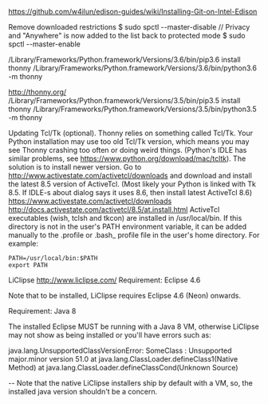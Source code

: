 https://github.com/w4ilun/edison-guides/wiki/Installing-Git-on-Intel-Edison



Remove downloaded restrictions 	$ sudo spctl --master-disable			//   Privacy and "Anywhere" is now added to the list
back to protected mode 			$ sudo spctl --master-enable


/Library/Frameworks/Python.framework/Versions/3.6/bin/pip3.6 install thonny
/Library/Frameworks/Python.framework/Versions/3.6/bin/python3.6 -m thonny

http://thonny.org/
/Library/Frameworks/Python.framework/Versions/3.5/bin/pip3.5 install thonny
/Library/Frameworks/Python.framework/Versions/3.5/bin/python3.5 -m thonny


Updating Tcl/Tk (optional). Thonny relies on something called Tcl/Tk. Your Python installation may use too old Tcl/Tk version, which means you may see Thonny crashing too often or doing weird things. (Python's IDLE has similar problems, see https://www.python.org/download/mac/tcltk). The solution is to install newer version. Go to http://www.activestate.com/activetcl/downloads and download and install the latest 8.5 version of ActiveTcl. (Most likely your Python is linked with Tk 8.5. If IDLE-s about dialog says it uses 8.6, then install latest ActiveTcl 8.6)
https://www.activestate.com/activetcl/downloads
http://docs.activestate.com/activetcl/8.5/at.install.html
ActiveTcl executables (wish, tclsh and tkcon) are installed in /usr/local/bin. If this directory is not in the user's PATH environment variable, it can be added manually to the .profile or .bash_ profile file in the user's home directory. For example:

    PATH=/usr/local/bin:$PATH
    export PATH
    
    

LiClipse http://www.liclipse.com/
Requirement: Eclipse 4.6

Note that to be installed, LiClipse requires Eclipse 4.6 (Neon) onwards. 

Requirement: Java 8

The installed Eclipse MUST be running with a Java 8 VM, otherwise LiClipse may not show as being installed or you'll have errors such as:

java.lang.UnsupportedClassVersionError: SomeClass :
Unsupported major.minor version 51.0
at java.lang.ClassLoader.defineClass1(Native Method)
at java.lang.ClassLoader.defineClassCond(Unknown Source)

-- Note that the native LiClipse installers ship by default with a VM, so, the installed java version shouldn't be a concern.